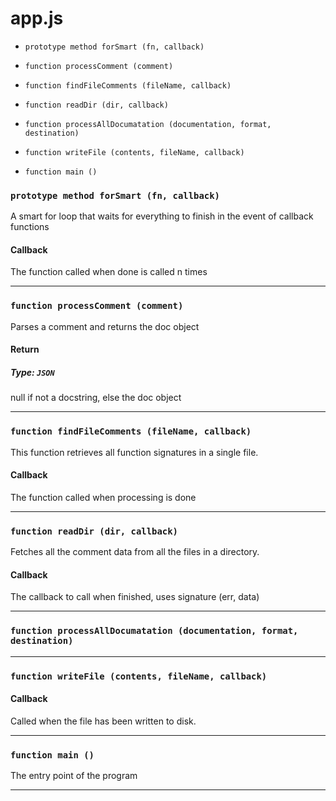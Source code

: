 # app.js


- ``` prototype method forSmart (fn, callback) ```

- ``` function processComment (comment) ```

- ``` function findFileComments (fileName, callback) ```

- ``` function readDir (dir, callback) ```

- ``` function processAllDocumatation (documentation, format, destination) ```

- ``` function writeFile (contents, fileName, callback) ```

- ``` function main () ```






### ``` prototype method forSmart (fn, callback) ```



A smart for loop that waits for everything to finish in the event of callback functions




#### Callback
The function called when done is called n times



---




### ``` function processComment (comment) ```



Parses a comment and returns the doc object



#### Return
##### Type: ``` JSON ```
null if not a docstring, else the doc object


---




### ``` function findFileComments (fileName, callback) ```



This function retrieves all function signatures in a single file.




#### Callback
The function called when processing is done



---




### ``` function readDir (dir, callback) ```



Fetches all the comment data from all the files in a directory.




#### Callback
The callback to call when finished, uses signature (err, data)



---




### ``` function processAllDocumatation (documentation, format, destination) ```









---




### ``` function writeFile (contents, fileName, callback) ```








#### Callback
Called when the file has been written to disk.



---




### ``` function main () ```



The entry point of the program





---

